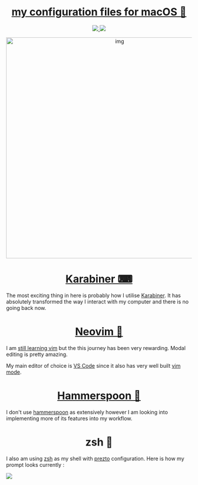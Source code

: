 <h1 align="center"><a href="https://my.mindnode.com/ZkoD3EQMbzJAjzoNLC4kJhe5txFYNttc55y6odib#-575.1,-16.9,1">my configuration files for macOS 🐚 </a></h1>

<div align="center">
<a href="https://www.patreon.com/nikitavoloboev">
		<img src="https://img.shields.io/badge/Say%20Thanks-💗-ff69b4.svg">
	</a>
	<a href="https://github.com/nikitavoloboev/dotfiles/blob/master/LICENSE">
		<img src="https://img.shields.io/pypi/l/pipenv.svg">
	</a>
</div>

<p align="center"><img src="http://i.imgur.com/oPmKLBd.png" alt="img" width="600"></p>


<h1 align="center"><a href="https://my.mindnode.com/c7EmmKvaxCyCEuTzcpkGB4MGeLpWdR8nsJK4rjDh">Karabiner ⌨</a></h1>

The most exciting thing in here is probably how I utilise [Karabiner](https://pqrs.org/osx/karabiner/). It has absolutely transformed the way I interact with my computer and there is no going back now. 

<h1 align="center"><a href="https://my.mindnode.com/EPJxCtfjuZJGz5TTHiwTyshmUUBfwRpVyH4BvQj2">Neovim 🌻</a></h1>

I am [still learning vim](https://my.mindnode.com/24sx5yV3S7FLayi5Msvhysx5HZ8aAPzUqJ6rStKi) but the this journey has been very rewarding. Modal editing is pretty amazing. 

My main editor of choice is [VS Code](https://github.com/Microsoft/vscode) since it also has very well built [vim mode](https://github.com/VSCodeVim/Vim).

<h1 align="center"><a href="https://github.com/nikitavoloboev/dotfiles/tree/master/hammerspoon">Hammerspoon 🔨</a></h1>

I don't use [hammerspoon](http://www.hammerspoon.org/) as extensively however I am looking into implementing more of its features into my workflow.

<h1 align="center">zsh 🐚</h1>

I also am using [zsh](http://www.zsh.org) as my shell with [prezto](https://github.com/sorin-ionescu/prezto) configuration. Here is how my prompt looks currently : 

![](https://i.imgur.com/iLAX5P6.png)


